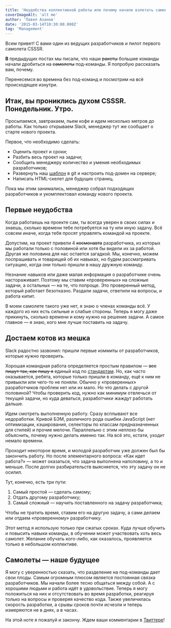 ```yaml
---
title: 'Неудобства коллективной работы или почему начали взлетать самолеты.'
coverImageAlt: 'alt me'
author: 'Павел Азанов'
date: '2015-03-14T10:30:00.000Z'
tag: 'Management'
---
```


<Subtitle>
  Всем привет! С вами один из ведущих разработчиков и пилот первого самолета CSSSR.
</Subtitle>

**В** предыдущих постах мы писали, что наши <s>ракеты</s> большие команды начали дробиться на <s>самолеты</s> под-команды. Я попробую рассказать вам, почему.

Перенесемся во времена без под-команд и посмотрим на всё происходящее изнутри.

## Итак, вы прониклись духом CSSSR. Понедельник. Утро.

Просыпаемся, завтракаем, пьем кофе и идем несколько метров до работы. Как только открываем Slack, менеджер тут же сообщает о старте нового проекта.

Первое, что необходимо сделать:

- Оценить проект и сроки;
- Разбить весь проект на задачи;
- Сообщить менеджеру количество и умения необходимых разработчиков;
- Развернуть наш [шаблон](http://bit.ly/1GDjsGb) в git и настроить под-домен на сервере;
- Написать HTML-скелет для будущих страниц.

Пока мы этим занимались, менеджер собрал подходящих разработчиков и укомплектовал команду нового проекта.

## Первые неудобства

Когда работаешь на проекте сам, ты всегда уверен в своих силах и знаешь, сколько времени тебе потребуется на ту или иную задачу. Всё совсем иначе, когда тебя просят управлять командой на проекте.

Допустим, на проект привели 4 <s>космонавта</s> разработчика, из которых мы работали только с половиной или хотя бы видели их за работой. Другая же половина для нас остается загадкой. Мы, конечно, можем поспрашивать и товарищей об их навыках, но будем рассматривать ситуацию, когда они только пришли в нашу дружную команду.

Незнание навыков или даже малая информация о разработчике очень настораживает. Поэтому мы ставим «проверенных» на сложные задачи, а остальных — на те, что попроще. Это проверенный метод, который работает безотказно. Раздали задачи, ответили на вопросы, и работа кипит.

<Note>
  <p>В моем самолете такого уже нет, я знаю о членах команды всё. У каждого из них есть сильные и слабые стороны. Теперь я могу даже прикинуть, сколько времени и кому нужно на решение задачи. А самое главное — я знаю, кого мне лучше поставить на задачу.</p>
</Note>

## Достаем котов из мешка

Slack радостно зазвонил: пришли первые коммиты от разработчиков, которые нужно проверить.

Хорошая командная работа определяется простым правилом — <s>все пишут так, как пишу я</s> единый код по [стандартам](http://bit.ly/1Ek791M). Но, как часто оказывается, ребята, которые только пришли в команду, ещё к ним не привыкли или чего-то не поняли. Обычно у «проверенных» разработчиков проблем нет или их мало. Но что делать с другой половиной? Чтобы проверить код, нужно как минимум отвлечься от текущей задачи, но куда деваться, разработчики жаждут работать дальше.

Идем смотреть выполненную работу. Сразу всплывают все недоработки. Кривой БЭМ, различного рода ошибки JavaScript (нет оптимизации, кэширования, селекторы по классам предназначенных для стилей) и прочие мелочи. Параллельно с этим неплохо бы объяснить, почему нужно делать именно так. На всё это, кстати, уходит немало времени.

Проходит некоторое время, и молодой разработчик уже должен был бы закончить работу. Но после элементарного вопроса: «Как идет работа?» — может оказаться, что задача выполнена наполовину, а то и меньше. После долгих разбирательств выясняется, что эту задачу он не осилил.

Тут, конечно, есть три пути:

1. Самый простой — сделать самому;
2. Отдать другому разработчику;
3. Самый сложный — научить поставленного на задачу разработчика;

Чтобы не тратить время, ставим его на другую задачу, а сами делаем или отдаем «проверенному» разработчику.

<Note>
  <p>Этот метод я использую только при сжатых сроках. Куда лучше обучить и повысить навыки команды, в обучении может участвовать хоть весь самолет. Желание обучать кого-либо, как оказалось, проявляется только в небольшом коллективе.</p>
</Note>

## Самолеты — наше будущее

Я могу с уверенностью сказать, что разделение на под-команды дает свои плоды. Самым огромным плюсом является постоянная связка разработчиков. Мы начали более тесно общаться между собой. А с хорошими людьми и работа идёт в удовольствие. Теперь я могу положиться на них и отсутствовать во время разработки, реагируя только на вопросы и проверяя качество кода. Также увеличилась скорость разработки, а срывы сроков почти исчезли и теперь измеряются не в днях, а в часах.

На этой ноте я пожалуй и закончу. Ждем ваши комментарии в [Твиттере](http://bit.ly/1EzPmoj)!
